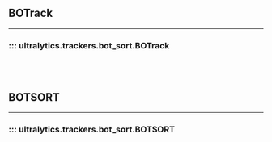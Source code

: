 ## BOTrack
---
### ::: ultralytics.trackers.bot_sort.BOTrack
<br><br>

## BOTSORT
---
### ::: ultralytics.trackers.bot_sort.BOTSORT
<br><br>
